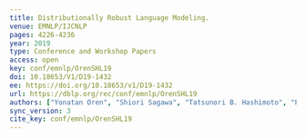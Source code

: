 ```yaml
---
title: Distributionally Robust Language Modeling.
venue: EMNLP/IJCNLP
pages: 4226-4236
year: 2019
type: Conference and Workshop Papers
access: open
key: conf/emnlp/OrenSHL19
doi: 10.18653/V1/D19-1432
ee: https://doi.org/10.18653/v1/D19-1432
url: https://dblp.org/rec/conf/emnlp/OrenSHL19
authors: ["Yonatan Oren", "Shiori Sagawa", "Tatsunori B. Hashimoto", "Percy Liang"]
sync_version: 3
cite_key: conf/emnlp/OrenSHL19
---
```

